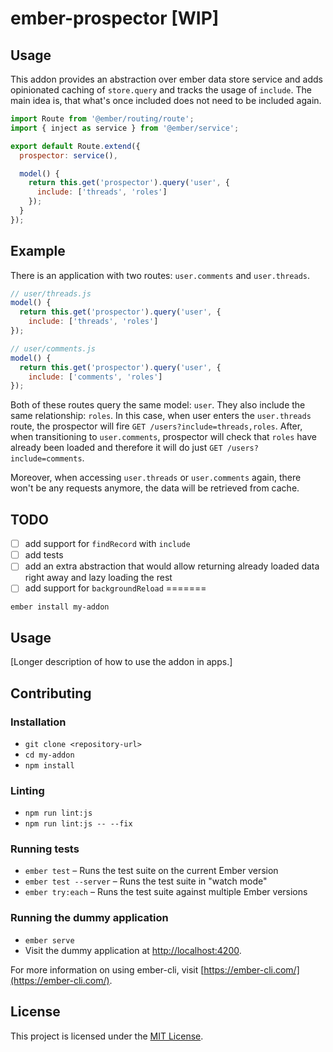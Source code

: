 
# ember-prospector [WIP]

## Usage

This addon provides an abstraction over ember data store service and adds opinionated caching of `store.query` and tracks the usage of `include`. The main idea is, that what's once included
does not need to be included again.

```js
import Route from '@ember/routing/route';
import { inject as service } from '@ember/service';

export default Route.extend({
  prospector: service(),

  model() {
    return this.get('prospector').query('user', {
      include: ['threads', 'roles']
    });
  }
});
```

## Example

There is an application with two routes: `user.comments` and `user.threads`.

```js
// user/threads.js
model() {
  return this.get('prospector').query('user', {
    include: ['threads', 'roles']
});

// user/comments.js
model() {
  return this.get('prospector').query('user', {
    include: ['comments', 'roles']
});

```

Both of these routes query the same model: `user`. They also include the same relationship: `roles`. In this case, when user enters
the `user.threads` route, the prospector will fire `GET /users?include=threads,roles`. After, when transitioning to `user.comments`, prospector
will check that `roles` have already been loaded and therefore it will do just `GET /users?include=comments`.

Moreover, when accessing `user.threads` or `user.comments` again, there won't be any requests anymore, the data will be retrieved from cache.

## TODO

- [ ] add support for `findRecord` with `include`
- [ ] add tests
- [ ] add an extra abstraction that would allow returning already loaded data right away and lazy loading the rest
- [ ] add support for `backgroundReload`
=======
```
ember install my-addon
```


Usage
------------------------------------------------------------------------------

[Longer description of how to use the addon in apps.]


Contributing
------------------------------------------------------------------------------

### Installation

* `git clone <repository-url>`
* `cd my-addon`
* `npm install`

### Linting

* `npm run lint:js`
* `npm run lint:js -- --fix`

### Running tests

* `ember test` – Runs the test suite on the current Ember version
* `ember test --server` – Runs the test suite in "watch mode"
* `ember try:each` – Runs the test suite against multiple Ember versions

### Running the dummy application

* `ember serve`
* Visit the dummy application at [http://localhost:4200](http://localhost:4200).

For more information on using ember-cli, visit [https://ember-cli.com/](https://ember-cli.com/).

License
------------------------------------------------------------------------------

This project is licensed under the [MIT License](LICENSE.md).
